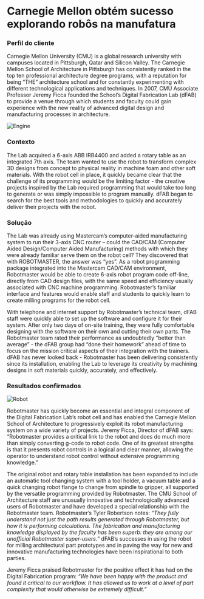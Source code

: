 # Carnegie Mellon obtém sucesso explorando robôs na manufatura

### Perfil do cliente

Carnegie Mellon University (CMU) is a global research university with campuses located in Pittsburgh, Qatar and Silicon Valley. The Carnegie Mellon School of Architecture in Pittsburgh has consistently ranked in the top ten professional architecture degree programs, with a reputation for being “THE” architecture school and for constantly experimenting with different technological applications and techniques. In 2007, CMU Associate Professor Jeremy Ficca founded the School’s Digital Fabrication Lab (dFAB) to provide a venue through which students and faculty could gain experience with the new reality of advanced digital design and manufacturing processes in architecture.

<img src="/assets/images/success/Carnegie%20Melon%20University/image-1.jpg" class="alignLeft" alt="Engine">

### Contexto

The Lab acquired a 6-axis ABB IRB4400 and added a rotary table as an integrated 7th axis. The team wanted to use the robot to transform complex 3D designs from concept to physical reality in machine foam and other soft materials. With the robot cell in place, it quickly became clear that the challenge of its programming would be the limiting factor - the creative projects inspired by the Lab required programming that would take too long to generate or was simply impossible to program manually. dFAB began to search for the best tools and methodologies to quickly and accurately deliver their projects with the robot.

### Solução

The Lab was already using Mastercam’s computer-aided manufacturing system to run their 3-axis CNC router – could the CAD/CAM (Computer Aided Design/Computer Aided Manufacturing) methods with which they were already familiar serve them on the robot cell? They discovered that with ROBOTMASTER, the answer was “yes”. As a robot programming package integrated into the Mastercam CAD/CAM environment, Robotmaster would be able to create 6-axis robot program code off-line, directly from CAD design files, with the same speed and efficiency usually associated with CNC machine programming. Robotmaster’s familiar interface and features would enable staff and students to quickly learn to create milling programs for the robot cell.

With telephone and internet support by Robotmaster’s technical team, dFAB staff were quickly able to set up the software and configure it for their system. After only two days of on-site training, they were fully comfortable designing with the software on their own and cutting their own parts. The Robotmaster team rated their performance as undoubtedly “better than average” - the dFAB group had “done their homework” ahead of time to focus on the mission critical aspects of their integration with the trainers. dFAB has never looked back - Robotmaster has been delivering consistently since its installation, enabling the Lab to leverage its creativity by machining designs in soft materials quickly, accurately, and effectively.

### Resultados confirmados

<img src="/assets/images/success/Carnegie%20Melon%20University/image-2.jpg" class="alignRight" alt="Robot">

Robotmaster has quickly become an essential and integral component of the Digital Fabrication Lab’s robot cell and has enabled the Carnegie Mellon School of Architecture to progressively exploit its robot manufacturing system on a wide variety of projects. Jeremy Ficca, Director of dFAB says: “Robotmaster provides a critical link to the robot and does do much more than simply converting g-code to robot code. One of its greatest strengths is that it presents robot controls in a logical and clear manner, allowing the operator to understand robot control without extensive programming knowledge.”

The original robot and rotary table installation has been expanded to include an automatic tool changing system with a tool holder, a vacuum table and a quick changing robot flange to change from spindle to gripper, all supported by the versatile programming provided by Robotmaster. The CMU School of Architecture staff are unusually innovative and technologically advanced users of Robotmaster and have developed a special relationship with the Robotmaster team. Robotmaster’s Tyler Robertson notes: *“They fully understand not just the path results generated through Robotmaster, but how it is performing calculations. The fabrication and manufacturing knowledge displayed by the faculty has been superb: they are among our unofficial Robotmaster super-users.”* dFAB’s successes in using the robot for milling architectural part prototypes and in paving the way for new and innovative manufacturing technologies have been inspirational to both parties.

Jeremy Ficca praised Robotmaster for the positive effect it has had on the Digital Fabrication program: *“We have been happy with the product and found it critical to our workflow. It has allowed us to work at a level of part complexity that would otherwise be extremely difficult.”*